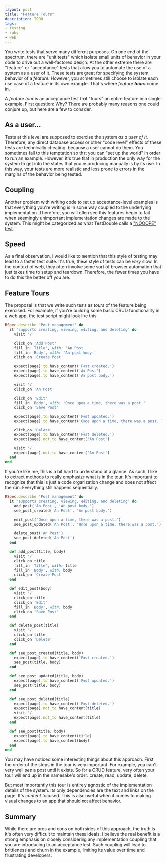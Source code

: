 ```yaml
---
layout: post
title: "Feature Tours"
description: TODO
tags:
- testing
- ruby
- web
---
```


You write tests that serve many different purposes. On one end of the spectrum, there are "unit tests" which isolate small units of behavior in your code to drive out a well-factored design. At the other extreme there are "feature" or "acceptance" tests that allow you to automate the use of a system as a user of it. These tests are great for specifying the system behavior of a _feature_. However, you sometimes still choose to isolate each use case of a feature in its own example. That's where _feature **tours**_ come in.

A _feature tour_ is an acceptance test that "tours" an entire feature in a single example. First question: Why? There are probably many reasons one could conjure up, but here are a few to consider.

## As a user...

Tests at this level are supposed to exercise the system _as a user of it_. Therefore, any direct database access or other "code level" effects of these tests are technically cheating, because a user cannot do them. You sometimes fall to this temptation so that you can "set up the world" in order to run an example. However, it's true that in production the only way for the system to get into the states that you're producing manually is by its use. In this way, your tests are more realistic and less prone to errors in the margins of the behavior being tested.

## Coupling

Another problem with writing code to set up acceptance-level examples is that everything you're writing is in some way coupled to the underlying implementation. Therefore, you will often see this features begin to fail when seemingly unimportant implementation changes are made to the system. This might be categorized as what TestDouble calls a ["NOOOPE" test](https://github.com/testdouble/contributing-tests/wiki/Testing-Pyramid).

## Speed

As a final observation, I would like to mention that this style of testing may lead to a faster test suite. It's true, these style of tests can be _very_ slow. In the context of web, they often involve some sort of browser automation that just takes time to setup and teardown. Therefore, the fewer times you have to do this the better off you are.

## Feature Tours

The proposal is that we write such tests as _tours_ of the feature being exercised. For example, if you're building some basic CRUD functionality in a web app, the test script might look like this:

```ruby
RSpec.describe 'Post management' do
  it 'supports creating, viewing, editing, and deleting' do
    visit '/'

    click_on 'Add Post'
    fill_in 'Title', with: 'An Post'
    fill_in 'Body', with: 'An post body.'
    click_on 'Create Post'

    expect(page).to have_content('Post created.')
    expect(page).to have_content('An Post')
    expect(page).to have_content('An post body.')

    visit '/'
    click_on 'An Post'

    click_on 'Edit'
    fill_in 'Body', with: 'Once upon a time, there was a post.'
    click_on 'Save Post'

    expect(page).to have_content('Post updated.')
    expect(page).to have_content('Once upon a time, there was a post.')

    click_on 'Delete'
    expect(page).to have_content('Post deleted.')
    expect(page).not_to have_content('An Post')

    visit '/'
    expect(page).not_to have_content('An Post')
  end
end
```

If you're like me, this is a bit hard to understand at a glance. As such, I like to extract methods to really emphasize what is in the tour. It's important to recognize that this is just a code organization change and does not affect the run. Everything still happens sequentially.

```ruby
RSpec.describe 'Post management' do
  it 'supports creating, viewing, editing, and deleting' do
    add_post('An Post', 'An post body.')
    see_post_created('An Post', 'An post body.')

    edit_post('Once upon a time, there was a post.')
    see_post_updated('An Post', 'Once upon a time, there was a post.')

    delete_post('An Post')
    see_post_deleted('An Post')
  end

  def add_post(title, body)
    visit '/'
    click_on title
    fill_in 'Title', with: title
    fill_in 'Body', with: body
    click_on 'Create Post'
  end

  def edit_post(body)
    visit '/'
    click_on title
    click_on 'Edit'
    fill_in 'Body', with: body
    click_on 'Save Post'
  end

  def delete_post(title)
    visit '/'
    click_on title
    click_on 'Delete'
  end

  def see_post_created(title, body)
    expect(page).to have_content('Post created.')
    see_post(title, body)
  end

  def see_post_updated(title, body)
    expect(page).to have_content('Post updated.')
    see_post(title, body)
  end

  def see_post_deleted(title)
    expect(page).to have_content('Post deleted.')
    expect(page).not_to have_content(title)
    visit '/'
    expect(page).not_to have_content(title)
  end

  def see_post(title, body)
    expect(page).to have_content(title)
    expect(page).to have_content(body)
  end
end
```

You may have noticed some interesting things about this approach. First, the order of the steps in the tour is very important. For example, you can't very well _see_ a post until it exists. So for a CRUD feature, very often your tour will end up in the namesake's order: create, read, update, delete.

But most importantly this tour is entirely agnostic of the implementation details of the system. Its only dependencies are the text and links on the page. It's _content_ focused. This is also useful when it comes to making visual changes to an app that should not affect behavior.

## Summary

While there are pros and cons on both sides of this approach, the truth is it's often very difficult to maintain these ideals. I believe the real benefit is a strong emphasis on closely considering any implementation coupling that you are introducing to an acceptance test. Such coupling will lead to brittleness and churn in the example, limiting its value over time and frustrating developers.
